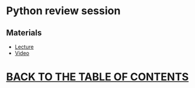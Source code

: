 # Python review session 

## Materials

* [Lecture](https://github.com/robertlakatos/natural-language-processing/blob/master/Python%20review%20session/cs224n-python-review-20.pdf)
* [Video](https://stanford.app.box.com/s/50i2a4w29adk0vfc075cuguv3tlu4t1x)

# [BACK TO THE TABLE OF CONTENTS](https://github.com/robertlakatos/natural-language-processing/blob/master/README.md)